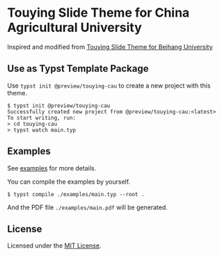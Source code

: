 # Touying Slide Theme for China Agricultural University

Inspired and modified from [Touying Slide Theme for Beihang University](https://github.com/Coekjan/touying-buaa)

## Use as Typst Template Package

Use `typst init @preview/touying-cau` to create a new project with this theme.

```console
$ typst init @preview/touying-cau
Successfully created new project from @preview/touying-cau:<latest>
To start writing, run:
> cd touying-cau
> typst watch main.typ
```

## Examples

See [examples](examples) for more details.

You can compile the examples by yourself.

```console
$ typst compile ./examples/main.typ --root .
```

And the PDF file `./examples/main.pdf` will be generated.

## License

Licensed under the [MIT License](LICENSE).
